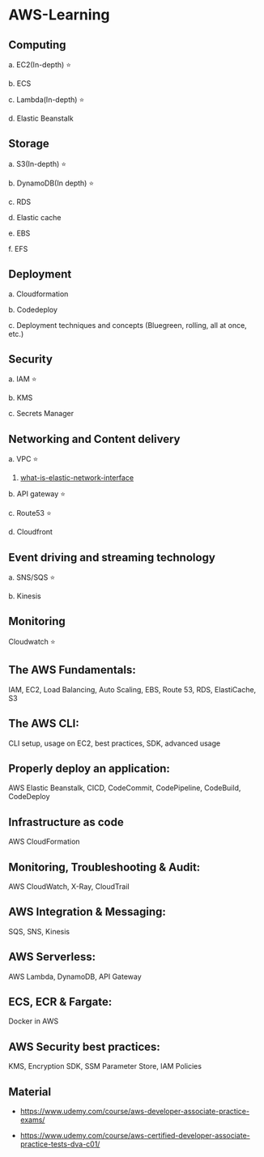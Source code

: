 # AWS-Learning

## Computing
a. EC2(In-depth) ⭐

b. ECS

c. Lambda(In-depth) ⭐

d. Elastic Beanstalk

## Storage
a. S3(In-depth)  ⭐

b. DynamoDB(In depth)  ⭐

c. RDS

d. Elastic cache

e. EBS

f. EFS

## Deployment
a. Cloudformation

b. Codedeploy

c. Deployment techniques and concepts (Bluegreen, rolling, all at once, etc.)

## Security
a. IAM ⭐

b. KMS

c. Secrets Manager

## Networking and Content delivery
a. VPC ⭐
   1. [what-is-elastic-network-interface](https://github.com/MeSabya/AWS-Learning/blob/main/Network/5.%20Elastic%20Network%20Interface.md#what-is-elastic-network-interface)

b. API gateway ⭐

c. Route53 ⭐

d. Cloudfront 



## Event driving and streaming technology
a. SNS/SQS  ⭐

b. Kinesis

## Monitoring
Cloudwatch  ⭐


## The AWS Fundamentals: 

IAM, EC2, Load Balancing, Auto Scaling, EBS, Route 53, RDS, ElastiCache, S3

## The AWS CLI: 

CLI setup, usage on EC2, best practices, SDK, advanced usage

## Properly deploy an application: 

AWS Elastic Beanstalk, CICD, CodeCommit, CodePipeline, CodeBuild, CodeDeploy

## Infrastructure as code 
AWS CloudFormation

## Monitoring, Troubleshooting & Audit: 
AWS CloudWatch, X-Ray, CloudTrail

## AWS Integration & Messaging: 
SQS, SNS, Kinesis

## AWS Serverless: 
AWS Lambda, DynamoDB, API Gateway

## ECS, ECR & Fargate: 
Docker in AWS

## AWS Security best practices: 
KMS, Encryption SDK, SSM Parameter Store, IAM Policies


## Material

- https://www.udemy.com/course/aws-developer-associate-practice-exams/ 

- https://www.udemy.com/course/aws-certified-developer-associate-practice-tests-dva-c01/
